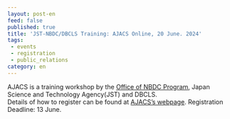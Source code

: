 ```yaml
---
layout: post-en
feed: false
published: true
title: 'JST-NBDC/DBCLS Training: AJACS Online, 20 June. 2024'
tags:
 - events
 - registration
 - public_relations
category: en
---
```

AJACS is a training workshop by the [Office of NBDC Program](https://biosciencedbc.jp/en/), Japan Science and Technology Agency(JST) and DBCLS.
<br />
Details of how to register can be found at [AJACS’s webpage](https://biosciencedbc.jp/event/ajacs/ajacs2024-06-20-generative-AI.html). Registration Deadline: 13 June.
